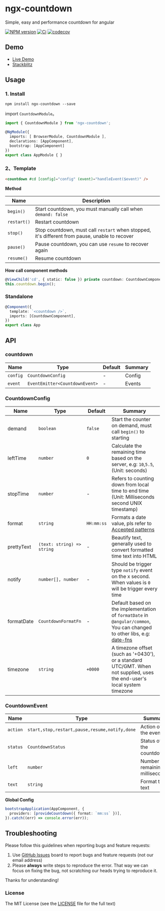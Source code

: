 # ngx-countdown

Simple, easy and performance countdown for angular

[![NPM version](https://img.shields.io/npm/v/ngx-countdown.svg)](https://www.npmjs.com/package/ngx-countdown)
[![Ci](https://github.com/cipchk/ngx-countdown/workflows/Ci/badge.svg)](https://github.com/cipchk/ngx-countdown/actions?query=workflow%3ACi)
[![codecov](https://codecov.io/github/cipchk/ngx-countdown/graph/badge.svg?token=SPQeYvppgH)](https://codecov.io/github/cipchk/ngx-countdown)

## Demo

- [Live Demo](https://cipchk.github.io/ngx-countdown/)
- [Stackblitz](https://stackblitz.com/edit/ngx-countdown-setup)

## Usage

### 1. Install

```
npm install ngx-countdown --save
```

import `CountdownModule`。

```typescript
import { CountdownModule } from 'ngx-countdown';

@NgModule({
  imports: [ BrowserModule, CountdownModule ],
  declarations: [AppComponent],
  bootstrap: [AppComponent]
})
export class AppModule { }
```

### 2、Template

```html
<countdown #cd [config]="config" (event)="handleEvent($event)" />
```

**Method**

| Name | Description |
|------|-------------|
| `begin()` | Start countdown, you must manually call when `demand: false` |
| `restart()` | Restart countdown |
| `stop()` | Stop countdown, must call `restart` when stopped, it's different from pause, unable to recover |
| `pause()` | Pause countdown, you can use `resume` to recover again |
| `resume()` | Resume countdown |

**How call component methods**

```ts
@ViewChild('cd', { static: false }) private countdown: CountdownComponent;
this.countdown.begin();
```

### Standalone

```ts
@Component({
  template: `<countdown />`,
  imports: [CountdownComponent],
})
export class App
```

## API

### countdown

| Name | Type | Default | Summary |
|------|------|---------|---------|
| `config` | `CountdownConfig` | - | Config |
| `event` | `EventEmitter<CountdownEvent>` | - | Events |

### CountdownConfig

| Name | Type | Default | Summary |
|------|------|---------|---------|
| demand | `boolean` | `false` | Start the counter on demand, must call `begin()` to starting |
| leftTime | `number` | `0` | Calculate the remaining time based on the server, e.g: `10`,`5.5`, (Unit: seconds) |
| stopTime | `number` | - | Refers to counting down from local time to end time (Unit: Milliseconds second UNIX timestamp) |
| format | `string` | `HH:mm:ss` | Formats a date value, pls refer to [Accepted patterns](https://angular.io/api/common/DatePipe#usage-notes) |
| prettyText | `(text: string) => string` | - | Beautify text, generally used to convert formatted time text into HTML |
| notify | `number[], number` | - | Should be trigger type `notify` event on the x second. When values is `0` will be trigger every time |
| formatDate | `CountdownFormatFn` | - | Default based on the implementation of `formatDate` in `@angular/common`, You can changed to other libs, e.g: [date-fns](https://date-fns.org/v2.0.1/docs/format) |
| timezone | `string` | `+0000` | A timezone offset (such as '+0430'), or a standard UTC/GMT. When not supplied, uses the end-user's local system timezone |

### CountdownEvent

| Name | Type | Summary |
|------|------|---------|
| `action` | `start,stop,restart,pause,resume,notify,done` | Action of the event |
| `status` | `CountdownStatus` | Status of the countdown |
| `left` | `number` | Number of remaining milliseconds |
| `text` | `string` | Format the text |

**Global Config**

```ts
bootstrapApplication(AppComponent, {
  providers: [provideCountdown({ format: `mm:ss` })],
}).catch((err) => console.error(err));
```

## Troubleshooting

Please follow this guidelines when reporting bugs and feature requests:

1. Use [GitHub Issues](https://github.com/cipchk/ngx-countdown/issues) board to report bugs and feature requests (not our email address)
2. Please **always** write steps to reproduce the error. That way we can focus on fixing the bug, not scratching our heads trying to reproduce it.

Thanks for understanding!

### License

The MIT License (see the [LICENSE](https://github.com/cipchk/ngx-countdown/blob/master/LICENSE) file for the full text)
